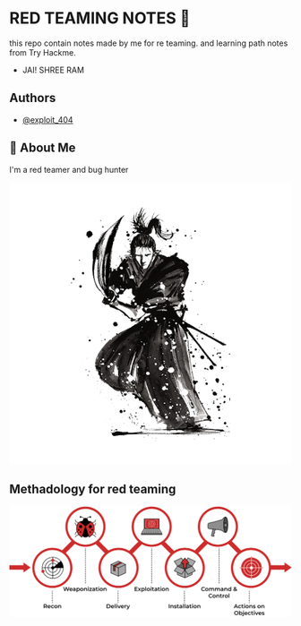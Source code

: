 

# RED TEAMING NOTES 🚩

this repo contain notes made by me for re teaming. and learning path notes from Try Hackme.
* JAI! SHREE RAM



## Authors

- [@exploit_404](https://github.com/exploit40/)


## 🚀 About Me
I'm a red teamer and bug hunter


![Logo](https://raw.githubusercontent.com/exploit40/RED-Teamer/main/images/pngwing.com%20(2).png)

## Methadology for red teaming
![Logo](https://raw.githubusercontent.com/exploit40/RED-Teamer/main/images/9cba92802ccc445a7690301b3ea49283.png)
